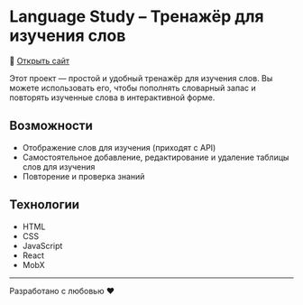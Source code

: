 # Language Study – Тренажёр для изучения слов

🔗 [Открыть сайт](https://anna-shr.github.io/languageStudy/)

Этот проект — простой и удобный тренажёр для изучения слов. Вы можете использовать его, чтобы пополнять словарный запас и повторять изученные слова в интерактивной форме.

## Возможности

- Отображение слов для изучения (приходят с API)
- Самостоятельное добавление, редактирование и удаление таблицы слов для изучения
- Повторение и проверка знаний

## Технологии

- HTML
- CSS
- JavaScript
- React
- MobX

---

Разработано с любовью ❤️
